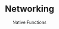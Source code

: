 ---
layout: page
menubar: docs_menu
title: Networking
subtitle: Native Functions
show_sidebar: false
toc: true
---